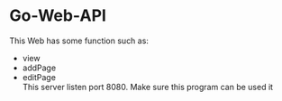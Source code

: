 # Go-Web-API
This Web has some function such as:
 - view
 - addPage
 - editPage  
This server listen port 8080. Make sure this program can be used it
